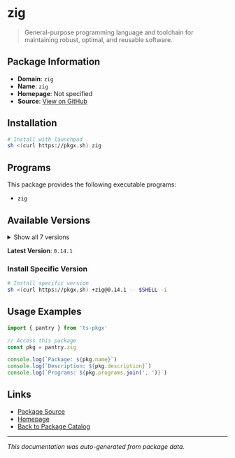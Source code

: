 # zig

> General-purpose programming language and toolchain for maintaining robust, optimal, and reusable software.

## Package Information

- **Domain**: `zig`
- **Name**: `zig`
- **Homepage**: Not specified
- **Source**: [View on GitHub](https://github.com/pkgxdev/pantry/tree/main/projects/ziglang.org/package.yml)

## Installation

```bash
# Install with launchpad
sh <(curl https://pkgx.sh) zig
```

## Programs

This package provides the following executable programs:

- `zig`

## Available Versions

<details>
<summary>Show all 7 versions</summary>

- `0.14.1`, `0.14.0`, `0.13.0`, `0.12.1`, `0.12.0`
- `0.11.0`, `0.10.1`

</details>

**Latest Version**: `0.14.1`

### Install Specific Version

```bash
# Install specific version
sh <(curl https://pkgx.sh) +zig@0.14.1 -- $SHELL -i
```

## Usage Examples

```typescript
import { pantry } from 'ts-pkgx'

// Access this package
const pkg = pantry.zig

console.log(`Package: ${pkg.name}`)
console.log(`Description: ${pkg.description}`)
console.log(`Programs: ${pkg.programs.join(', ')}`)
```

## Links

- [Package Source](https://github.com/pkgxdev/pantry/tree/main/projects/ziglang.org/package.yml)
- [Homepage](#)
- [Back to Package Catalog](../package-catalog.md)

---

*This documentation was auto-generated from package data.*
